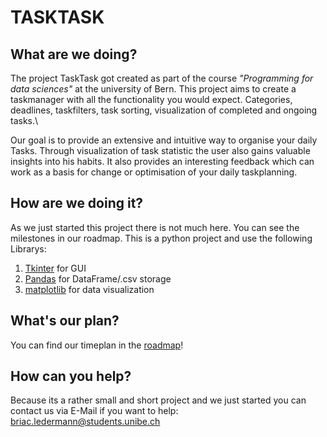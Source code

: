 #  TASKTASK
## What are we doing?
The project TaskTask got created as part of the course *"Programming for data sciences"* at the university of Bern. This project aims to create a taskmanager with all the functionality you would expect. Categories, deadlines, taskfilters, task sorting, visualization of completed and ongoing tasks.\

Our goal is to provide an extensive and intuitive way to organise your daily Tasks. Through visualization of task statistic the user also gains valuable insights into his habits. It also provides an interesting feedback which can work as a basis for change or optimisation of your daily taskplanning.

## How are we doing it?
As we just started this project there is not much here. You can see the milestones in our roadmap. This is a python project and use the following Librarys:

1. [Tkinter](https://docs.python.org/3/library/tkinter.html) for GUI
2. [Pandas](https://pandas.pydata.org/) for DataFrame/.csv storage
3. [matplotlib](https://matplotlib.org/) for data visualization

## What's our plan?
You can find our timeplan in the [roadmap](https://github.com/PythonDataScience24/Personal_Task_manager/blob/main/roadmap.md)!
## How can you help?
Because its a rather small and short project and we just started you can contact us via E-Mail if you want to help: briac.ledermann@students.unibe.ch
